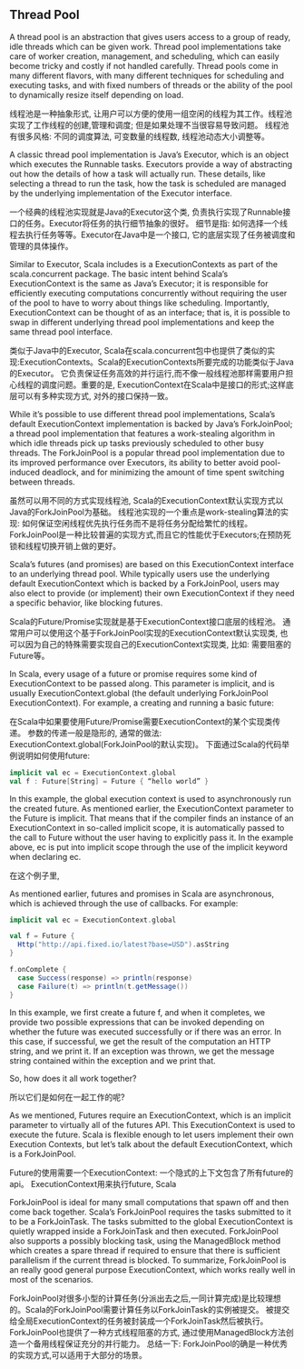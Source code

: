 ## Thread Pool

A thread pool is an abstraction that gives users access to a group of ready, idle threads which can be given work. Thread pool implementations take care of worker creation, management, and scheduling, which can easily become tricky and costly if not handled carefully. Thread pools come in many different flavors, with many different techniques for scheduling and executing tasks, and with fixed numbers of threads or the ability of the pool to dynamically resize itself depending on load.

线程池是一种抽象形式, 让用户可以方便的使用一组空闲的线程为其工作。线程池实现了工作线程的创建,管理和调度; 但是如果处理不当很容易导致问题。
线程池有很多风格: 不同的调度算法, 可变数量的线程数, 线程池动态大小调整等。

A classic thread pool implementation is Java’s Executor, which is an object which executes the Runnable tasks. Executors provide a way of abstracting out how the details of how a task will actually run. These details, like selecting a thread to run the task, how the task is scheduled are managed by the underlying implementation of the Executor interface.

一个经典的线程池实现就是Java的Executor这个类, 负责执行实现了Runnable接口的任务。Executor将任务的执行细节抽象的很好。
细节是指: 如何选择一个线程去执行任务等等。Executor在Java中是一个接口, 它的底层实现了任务被调度和管理的具体操作。

Similar to Executor, Scala includes is a ExecutionContexts as part of the scala.concurrent package. The basic intent behind Scala’s ExecutionContext is the same as Java’s Executor; it is responsible for efficiently executing computations concurrently without requiring the user of the pool to have to worry about things like scheduling. Importantly, ExecutionContext can be thought of as an interface; that is, it is possible to swap in different underlying thread pool implementations and keep the same thread pool interface.

类似于Java中的Executor, Scala在scala.concurrent包中也提供了类似的实现:ExecutionContexts。Scala的ExecutionContexts所要完成的功能类似于Java的Executor。
它负责保证任务高效的并行运行,而不像一般线程池那样需要用户担心线程的调度问题。重要的是, ExecutionContext在Scala中是接口的形式;这样底层可以有多种实现方式, 对外的接口保持一致。

While it’s possible to use different thread pool implementations, Scala’s default ExecutionContext implementation is backed by Java’s ForkJoinPool; a thread pool implementation that features a work-stealing algorithm in which idle threads pick up tasks previously scheduled to other busy threads. The ForkJoinPool is a popular thread pool implementation due to its improved performance over Executors, its ability to better avoid pool-induced deadlock, and for minimizing the amount of time spent switching between threads.

虽然可以用不同的方式实现线程池, Scala的ExecutionContext默认实现方式以Java的ForkJoinPool为基础。
线程池实现的一个重点是work-stealing算法的实现: 如何保证空闲线程优先执行任务而不是将任务分配给繁忙的线程。
ForkJoinPool是一种比较普遍的实现方式,而且它的性能优于Executors;在预防死锁和线程切换开销上做的更好。


Scala’s futures (and promises) are based on this ExecutionContext interface to an underlying thread pool. While typically users use the underlying default ExecutionContext which is backed by a ForkJoinPool, users may also elect to provide (or implement) their own ExecutionContext if they need a specific behavior, like blocking futures.

Scala的Future/Promise实现就是基于ExecutionContext接口底层的线程池。
通常用户可以使用这个基于ForkJoinPool实现的ExecutionContext默认实现类, 也可以因为自己的特殊需要实现自己的ExecutionContext实现类, 比如: 需要阻塞的Future等。


In Scala, every usage of a future or promise requires some kind of ExecutionContext to be passed along. This parameter is implicit, and is usually ExecutionContext.global (the default underlying ForkJoinPool ExecutionContext). For example, a creating and running a basic future:

在Scala中如果要使用Future/Promise需要ExecutionContext的某个实现类传递。
参数的传递一般是隐形的, 通常的做法: ExecutionContext.global(ForkJoinPool的默认实现)。
下面通过Scala的代码举例说明如何使用future:


```scala
implicit val ec = ExecutionContext.global
val f : Future[String] = Future { “hello world” }

```


In this example, the global execution context is used to asynchronously run the created future. As mentioned earlier, the ExecutionContext parameter to the Future is implicit. That means that if the compiler finds an instance of an ExecutionContext in so-called implicit scope, it is automatically passed to the call to Future without the user having to explicitly pass it. In the example above, ec is put into implicit scope through the use of the implicit keyword when declaring ec.


在这个例子里, 


As mentioned earlier, futures and promises in Scala are asynchronous, which is achieved through the use of callbacks. For example:



```scala
implicit val ec = ExecutionContext.global

val f = Future {
  Http("http://api.fixed.io/latest?base=USD").asString
}

f.onComplete {
  case Success(response) => println(response)
  case Failure(t) => println(t.getMessage())
}
```



In this example, we first create a future f, and when it completes, we provide two possible expressions that can be invoked depending on whether the future was executed successfully or if there was an error. In this case, if successful, we get the result of the computation an HTTP string, and we print it. If an exception was thrown, we get the message string contained within the exception and we print that.




So, how does it all work together?

所以它们是如何在一起工作的呢?



As we mentioned, Futures require an ExecutionContext, which is an implicit parameter to virtually all of the futures API. This ExecutionContext is used to execute the future. Scala is flexible enough to let users implement their own Execution Contexts, but let’s talk about the default ExecutionContext, which is a ForkJoinPool.

Future的使用需要一个ExecutionContext: 一个隐式的上下文包含了所有future的api。
ExecutionContext用来执行future, Scala




ForkJoinPool is ideal for many small computations that spawn off and then come back together. Scala’s ForkJoinPool requires the tasks submitted to it to be a ForkJoinTask. The tasks submitted to the global ExecutionContext is quietly wrapped inside a ForkJoinTask and then executed. ForkJoinPool also supports a possibly blocking task, using the ManagedBlock method which creates a spare thread if required to ensure that there is sufficient parallelism if the current thread is blocked. To summarize, ForkJoinPool is an really good general purpose ExecutionContext, which works really well in most of the scenarios.


ForkJoinPool对很多小型的计算任务(分派出去之后,一同计算完成)是比较理想的。Scala的ForkJoinPool需要计算任务以ForkJoinTask的实例被提交。
被提交给全局ExecutionContext的任务被封装成一个ForkJoinTask然后被执行。
ForkJoinPool也提供了一种方式线程阻塞的方式, 通过使用ManagedBlock方法创造一个备用线程保证充分的并行能力。
总结一下: ForkJoinPool的确是一种优秀的实现方式,可以适用于大部分的场景。

 

